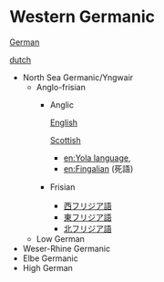 # Western Germanic

[German](Western%20Germanic%206d482b201c744ae99fcf1f641af712e5/German%208deae4779de44f60b26d2a5ab0bf9f3a.md)

[dutch](Western%20Germanic%206d482b201c744ae99fcf1f641af712e5/dutch%207b8e42b0612d4ef185bf9730e2f2270a.md)

- North Sea Germanic/Yngwair
    - Anglo-frisian
        - Anglic
            
            [English](Western%20Germanic%206d482b201c744ae99fcf1f641af712e5/English%200898ca933f6848739ac9d1f0c6dab3ed.md)
            
            [Scottish](Western%20Germanic%206d482b201c744ae99fcf1f641af712e5/Scottish%201ec3009d01b940e6aff1e87aae6e089a.md)
            
            - [en:Yola language](https://en.wikipedia.org/wiki/Yola_language),
            - [en:Fingalian](https://en.wikipedia.org/wiki/Fingalian) (死語)
        - Frisian
            - [西フリジア語](https://ja.wikipedia.org/wiki/%E8%A5%BF%E3%83%95%E3%83%AA%E3%82%B8%E3%82%A2%E8%AA%9E)
            - [東フリジア語](https://ja.wikipedia.org/wiki/%E6%9D%B1%E3%83%95%E3%83%AA%E3%82%B8%E3%82%A2%E8%AA%9E)
            - [北フリジア語](https://ja.wikipedia.org/wiki/%E5%8C%97%E3%83%95%E3%83%AA%E3%82%B8%E3%82%A2%E8%AA%9E)
    - Low German
- Weser-Rhine Germanic
- Elbe Germanic
- High German